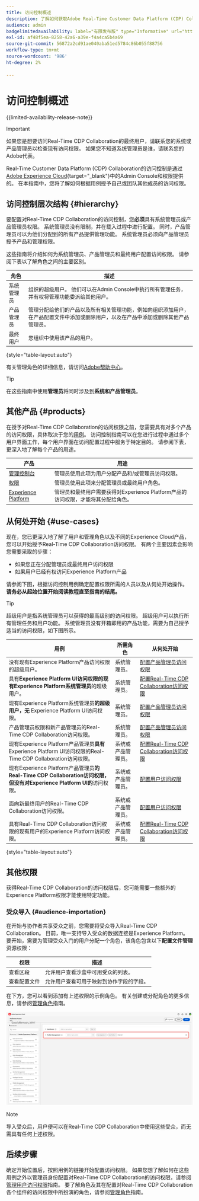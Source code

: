 ```yaml
---
title: 访问控制概述
description: 了解如何获取Adobe Real-Time Customer Data Platform (CDP) Collaboration的访问权限。
audience: admin
badgelimitedavailability: label="有限发布版" type="Informative" url="https://helpx.adobe.com/legal/product-descriptions/real-time-customer-data-platform-collaboration.html newtab=true"
exl-id: af48f5ea-8258-42a6-a39e-f4a4ca5b4a69
source-git-commit: 56872a2cd91ae040aba51ed5784c86b055f88756
workflow-type: tm+mt
source-wordcount: '986'
ht-degree: 2%

---
```


# 访问控制概述

{{limited-availability-release-note}}

>[!IMPORTANT]
>
> 如果您是想要访问Real-Time CDP Collaboration的最终用户，请联系您的系统或产品管理员以检查现有访问权限。 如果您不知道系统管理员是谁，请联系您的Adobe代表。

Real-Time Customer Data Platform (CDP) Collaboration的访问控制是通过[Adobe Experience Cloud](https://experience.adobe.com/){target="_blank"}中的Admin Console和权限提供的。 在本指南中，您将了解如何根据用例授予自己或团队其他成员的访问权限。

## 访问控制层次结构 {#hierarchy}

要配置对Real-Time CDP Collaboration的访问控制，您&#x200B;**必须**&#x200B;具有系统管理员或产品管理员权限。 系统管理员没有限制，并在载入过程中进行配置。 同时，产品管理员可以为他们分配到的所有产品提供管理功能。 系统管理员必须向产品管理员授予产品和管理权限。

这些指南将介绍如何为系统管理员、产品管理员和最终用户配置访问权限。 请参阅下表以了解角色之间的主要区别。

| 角色 | 描述 |
| --- | --- | 
| 系统管理员 | 组织的超级用户。 他们可以在Admin Console中执行所有管理任务，并有权将管理功能委派给其他用户。 |
| 产品管理员 | 管理分配给他们的产品以及所有相关管理功能，例如向组织添加用户，在产品配置文件中添加或删除用户，以及在产品中添加或删除其他产品管理员。 |
| 最终用户 | 您组织中使用该产品的用户。 |

{style="table-layout:auto"}

有关管理角色的详细信息，请访问[Adobe帮助中心](https://helpx.adobe.com/enterprise/using/admin-roles.html)。

>[!TIP]
>
>在这些指南中使用&#x200B;**管理员**&#x200B;将同时涉及到&#x200B;**系统和产品管理员**。

## 其他产品 {#products}

在授予对Real-Time CDP Collaboration的访问权限之前，您需要具有对多个产品的访问权限，具体取决于您的[用例](#use-cases)。 访问控制指南可以在您进行过程中通过多个用户界面工作，每个用户界面在访问配置过程中服务于特定目的。 请参阅下表，更深入地了解每个产品的用途。

| 产品 | 用途 |
| --- | --- |
| [管理控制台](https://adminconsole.adobe.com/) | 管理员使用此项为用户分配产品和/或管理员访问权限。 |
| [权限](https://experience.adobe.com/) | 管理员使用此项来分配管理员或最终用户角色。 |
| [Experience Platform](https://platform.adobe.com/) | 管理员和最终用户需要获得对Experience Platform产品的访问权限，才能将其分配给角色。 |

## 从何处开始 {#use-cases}

现在，您已更深入地了解了用户和管理角色以及不同的Experience Cloud产品，您可以开始授予Real-Time CDP Collaboration访问权限。 有两个主要因素会影响您需要采取的步骤：

- 如果您正在分配管理员或最终用户访问权限
- 如果用户已经有权访问Experience Platform产品

请参阅下图，根据访问控制用例确定配置权限所需的人员以及从何处开始操作。 **请务必从起始位置开始阅读教程直至指南的结尾。**

>[!TIP]
>
> 超级用户是指系统管理员可以获得的最高级别的访问权限。 超级用户可以执行所有管理任务和用户功能。 系统管理员没有开箱即用的产品功能，需要为自己授予适当的访问权限，如下图所示。

| 用例 | 所需角色 | 从何处开始 |
| --- | --- | --- | 
| 没有现有Experience Platform产品访问权限的超级用户。 | 系统管理员。 | [配置产品管理员访问权限](./manage-user-access.md#admin-access) |
| 具有&#x200B;**Experience Platform UI访问权限的现有Experience Platform系统管理员**&#x200B;的超级用户。 | 系统管理员。 | [配置Real-Time CDP Collaboration访问权限](./manage-user-access.md#RTCDP-collab-access) |
| 现有Experience Platform系统管理员&#x200B;**的超级用户，无** Experience Platform UI访问权限。 | 系统管理员。 | [配置产品管理员访问权限](./manage-user-access.md#admin-access) |
| 产品管理员权限和新产品管理员的Real-Time CDP Collaboration访问权限。 | 系统管理员。 | [配置产品管理员访问权限](./manage-user-access.md#admin-access) |
| 现有Experience Platform产品管理员&#x200B;**具有** Experience Platform UI访问权限的Real-Time CDP Collaboration访问权限。 | 系统或产品管理员。 | [配置Real-Time CDP Collaboration访问权限](./manage-user-access.md#RTCDP-collab-access) |
| 现有Experience Platform产品管理员&#x200B;**的Real-Time CDP Collaboration访问权限，但没有对Experience Platform UI的**&#x200B;访问权限。 | 系统或产品管理员。 | [配置用户访问权限](./manage-user-access.md#user-access) |
| 面向新最终用户的Real-Time CDP Collaboration访问权限。 | 系统或产品管理员。 | [配置用户访问权限](./manage-user-access.md#user-access) |
| 具有Real-Time CDP Collaboration访问权限的现有用户的Experience Platform访问权限。 | 系统或产品管理员。 | [配置Real-Time CDP Collaboration访问权限](./manage-user-access.md#RTCDP-collab-access) |

{style="table-layout:auto"}

## 其他权限

获得Real-Time CDP Collaboration的访问权限后，您可能需要一些额外的Experience Platform权限才能使用特定功能。

### 受众导入 {#audience-importation}

在开始与协作者共享受众之前，您需要将受众导入Real-Time CDP Collaboration。 目前，唯一支持导入受众的数据连接是Experience Platform。 要开始，需要为管理受众入门的用户分配一个角色，该角色包含以下&#x200B;**配置文件管理**&#x200B;资源权限：

| 权限 | 描述 |
| ---- | ---- |
| 查看区段 | 允许用户查看沙盒中可用受众的列表。 |
| 查看配置文件 | 允许用户查看可用于映射到协作字段的字段。 |

在下方，您可以看到添加有上述权限的示例角色。 有关创建或分配角色的更多信息，请参阅[管理角色](./manage-roles.md)指南。

![权限中的资源工作区具有添加到配置文件管理资源的查看区段和查看配置文件权限。](../../assets/permissions/sample-audience-role.png)

>[!NOTE]
>
>导入受众后，用户便可以在Real-Time CDP Collaboration中使用这些受众，而无需具有任何上述权限。

## 后续步骤

确定开始位置后，按照用例的链接开始配置访问权限。 如果您想了解如何在这些用例之外以管理员身份配置对Real-Time CDP Collaboration的访问权限，请参阅[管理用户访问权限](manage-user-access.md)指南。 要了解角色及其在配置对Real-Time CDP Collaboration各个组件的访问权限中所扮演的角色，请参阅[管理角色](manage-roles.md)指南。
